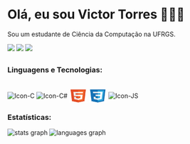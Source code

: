 <h1>Olá, eu sou Victor Torres 👨🏽‍💻</h1>

Sou um estudante de Ciência da Computação na UFRGS.
<div> 
  <a href="https://instagram.com/victor.torresm" target="_blank"><img src="https://img.shields.io/badge/-Instagram-%23E4405F?style=for-the-badge&logo=instagram&logoColor=white" target="_blank"></a>
  <a href = "mailto:victormartins.torres@gmail.com"><img src="https://img.shields.io/badge/-Gmail-%23333?style=for-the-badge&logo=gmail&logoColor=white" target="_blank"></a>
  <a href="https://www.linkedin.com/in/victor-torresm" target="_blank"><img src="https://img.shields.io/badge/-LinkedIn-%230077B5?style=for-the-badge&logo=linkedin&logoColor=white" target="_blank"></a> 
</div>

##

<h3>Linguagens e Tecnologias:</h3>
<div style="display: inline_block"><br>
  <img align="center" alt="Icon-C" height="30" width="40" src="https://cdn.jsdelivr.net/gh/devicons/devicon@latest/icons/c/c-original.svg"> 
  <img align="center" alt="Icon-C#" height="30" width="40" src="https://cdn.jsdelivr.net/gh/devicons/devicon@latest/icons/csharp/csharp-original.svg" />
  <img align="center" alt="Icon-HTML" height="30" width="40" src="https://raw.githubusercontent.com/devicons/devicon/master/icons/html5/html5-original.svg">
  <img align="center" alt="Icon-CSS" height="30" width="40" src="https://raw.githubusercontent.com/devicons/devicon/master/icons/css3/css3-original.svg">
  <img align="center" alt="Icon-JS" height="30" width="40" src="https://cdn.jsdelivr.net/gh/devicons/devicon@latest/icons/javascript/javascript-original.svg" />

<h3>Estatísticas:</h3>

 <div align="left">
  <img src="https://github-readme-stats.vercel.app/api?username=VictorTMBR&hide_title=false&hide_rank=false&show_icons=true&include_all_commits=true&count_private=true&disable_animations=false&theme=gruvbox&locale=pt-br&hide_border=false&order=1" height="150" alt="stats graph"  />
  <img src="https://github-readme-stats.vercel.app/api/top-langs?username=VictorTMBR&locale=pt-br&hide_title=false&layout=compact&card_width=320&langs_count=5&theme=gruvbox&hide_border=false&order=2" height="150" alt="languages graph"  />
</div>

